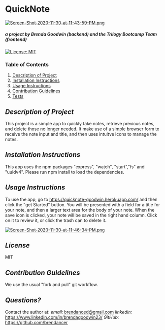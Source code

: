 # QuickNote

[![Screen-Shot-2020-11-30-at-11-43-59-PM.png](https://i.postimg.cc/CLfw8nWn/Screen-Shot-2020-11-30-at-11-43-59-PM.png)](https://postimg.cc/1fsxhXRy)

##### _a project by_ Brenda Goodwin (backend) and the Trilogy Bootcamp Team (frontend)

[![License: MIT](https://img.shields.io/badge/License-MIT-yellow.svg)](https://opensource.org/licenses/MIT)

### Table of Contents

1. [Description of Project](#description)
2. [Installation Instructions](#installation)
3. [Usage Instructions](#usage)
4. [Contribution Guidelines](#contribution)
5. [Tests](#tests)

## _Description of Project_ <a name="description"></a>

This project is a simple app to quickly take notes, retrieve previous notes, and delete those no longer needed. It make use of a simple browser form to receive the note input and title, and then uses intuitve icons to manage the notes.

## _Installation Instructions_ <a name="installation"></a>

This app uses the npm packages "express", "watch", "start","fs" and "uuidv4". Please run npm install to load the dependencies.

## _Usage Instructions_ <a name="usage"></a>

To use the app, go to https://quicknote-goodwin.herokuapp.com/ and then click the "get Started" button. You will be presented with a field for a title for your note, and then a larger text area for the body of your note. When the save icon is clicked, your note will be saved in the right hand column. Click on it to review it, or click the trash can to delete it.

[![Screen-Shot-2020-11-30-at-11-46-34-PM.png](https://i.postimg.cc/rp4hCMqJ/Screen-Shot-2020-11-30-at-11-46-34-PM.png)](https://postimg.cc/d7qmJMkk)

## _License_

MIT

## _Contribution Guidelines_ <a name="contribution"></a>

We use the usual "fork and pull" git workflow.

## _Questions?_

Contact the author at:
_email:_ brendanced@gmail.com
_linkedIn:_ https://www.linkedin.com/in/brendagoodwin23/
_GitHub:_ https://github.com/brendancer
